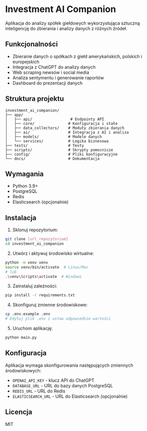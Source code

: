 # Investment AI Companion

Aplikacja do analizy spółek giełdowych wykorzystująca sztuczną inteligencję do zbierania i analizy danych z różnych źródeł.

## Funkcjonalności

- Zbieranie danych o spółkach z giełd amerykańskich, polskich i europejskich
- Integracja z ChatGPT do analizy danych
- Web scraping newsów i social media
- Analiza sentymentu i generowanie raportów
- Dashboard do prezentacji danych

## Struktura projektu

```
investment_ai_companion/
├── app/
│   ├── api/                 # Endpointy API
│   ├── core/               # Konfiguracja i stałe
│   ├── data_collectors/    # Moduły zbierania danych
│   ├── ai/                 # Integracja z AI i analiza
│   ├── models/             # Modele danych
│   └── services/           # Logika biznesowa
├── tests/                  # Testy
├── scripts/                # Skrypty pomocnicze
├── config/                 # Pliki konfiguracyjne
└── docs/                   # Dokumentacja
```

## Wymagania

- Python 3.9+
- PostgreSQL
- Redis
- Elasticsearch (opcjonalnie)

## Instalacja

1. Sklonuj repozytorium:
```bash
git clone [url_repozytorium]
cd investment_ai_companion
```

2. Utwórz i aktywuj środowisko wirtualne:
```bash
python -m venv venv
source venv/bin/activate  # Linux/Mac
# lub
.\venv\Scripts\activate  # Windows
```

3. Zainstaluj zależności:
```bash
pip install -r requirements.txt
```

4. Skonfiguruj zmienne środowiskowe:
```bash
cp .env.example .env
# Edytuj plik .env i ustaw odpowiednie wartości
```

5. Uruchom aplikację:
```bash
python main.py
```

## Konfiguracja

Aplikacja wymaga skonfigurowania następujących zmiennych środowiskowych:
- `OPENAI_API_KEY` - klucz API do ChatGPT
- `DATABASE_URL` - URL do bazy danych PostgreSQL
- `REDIS_URL` - URL do Redis
- `ELASTICSEARCH_URL` - URL do Elasticsearch (opcjonalnie)

## Licencja

MIT
